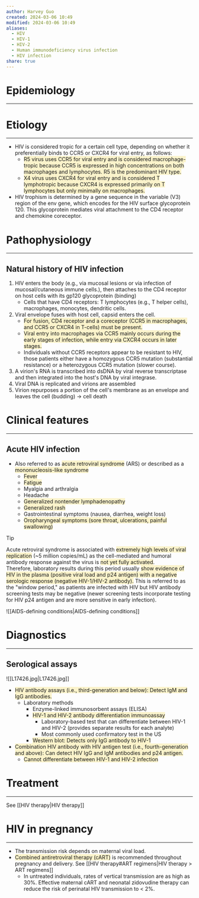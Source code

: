 ```yaml
---
author: Harvey Guo
created: 2024-03-06 10:49
modified: 2024-03-06 10:49
aliases:
  - HIV
  - HIV-1
  - HIV-2
  - Human immunodeficiency virus infection
  - HIV infection
share: true
---
```

# Epidemiology
---


# Etiology
---
- HIV is considered tropic for a certain cell type, depending on whether it preferentially binds to CCR5 or CXCR4 for viral entry, as follows:
	- <span style="background:rgba(240, 200, 0, 0.2)">R5 virus uses CCR5 for viral entry and is considered macrophage-tropic because CCR5 is expressed in high concentrations on both macrophages and lymphocytes.  R5 is the predominant HIV type.</span>
	- <span style="background:rgba(240, 200, 0, 0.2)">X4 virus uses CXCR4 for viral entry and is considered T lymphotropic because CXCR4 is expressed primarily on T lymphocytes but only minimally on macrophages.</span>
- HIV trophism is determined by a gene sequence in the variable (V3) region of the env gene, which encodes for the HIV surface glycoprotein 120.  This glycoprotein mediates viral attachment to the CD4 receptor and chemokine coreceptor.

# Pathophysiology
---
## Natural history of HIV infection
1. HIV enters the body (e.g., via mucosal lesions or via infection of mucosal/cutaneous immune cells.), then attaches to the CD4 receptor on host cells with its gp120 glycoprotein (binding)
	- Cells that have CD4 receptors: T lymphocytes (e.g., T helper cells), macrophages, monocytes, dendritic cells.
2. Viral envelope fuses with host cell, capsid enters the cell.
	- <span style="background:rgba(240, 200, 0, 0.2)">For fusion, CD4 receptor and a coreceptor (CCR5 in macrophages, and CCR5 or CXCR4 in T-cells) must be present.</span>
	- <span style="background:rgba(240, 200, 0, 0.2)">Viral entry into macrophages via CCR5 mainly occurs during the early stages of infection, while entry via CXCR4 occurs in later stages.</span>
	- Individuals without CCR5 receptors appear to be resistant to HIV, those patients either have a homozygous CCR5 mutation (substantial resistance) or a heterozygous CCR5 mutation (slower course).
3. A virion's RNA is transcribed into dsDNA by viral reverse transcriptase and then integrated into the host's DNA by viral integrase.
4. Viral DNA is replicated and virions are assembled
5. Virion repurposes a portion of the cell's membrane as an envelope and leaves the cell (budding) → cell death

# Clinical features
---
## Acute HIV infection
- Also referred to as <span style="background:rgba(240, 200, 0, 0.2)">acute retroviral syndrome</span> (ARS) or described as a <span style="background:rgba(240, 200, 0, 0.2)">mononucleosis-like syndrome </span>
	- <span style="background:rgba(240, 200, 0, 0.2)">Fever</span>
	- <span style="background:rgba(240, 200, 0, 0.2)">Fatigue</span>
	- Myalgia and arthralgia
	- Headache
	- <span style="background:rgba(240, 200, 0, 0.2)">Generalized nontender lymphadenopathy </span>
	- <span style="background:rgba(240, 200, 0, 0.2)">Generalized rash </span>
	- Gastrointestinal symptoms (nausea, diarrhea, weight loss)
	- <span style="background:rgba(240, 200, 0, 0.2)">Oropharyngeal symptoms (sore throat, ulcerations, painful swallowing)</span>

>[!tip] 
>Acute retroviral syndrome is associated with <span style="background:rgba(240, 200, 0, 0.2)">extremely high levels of viral replication</span> (~5 million copies/mL) as the cell-mediated and humoral antibody response against the virus is <span style="background:rgba(240, 200, 0, 0.2)">not yet fully activated</span>.  
>Therefore, laboratory results during this period usually <span style="background:rgba(240, 200, 0, 0.2)">show evidence of HIV in the plasma (positive viral load and p24 antigen) with a negative serologic response (negative HIV-1/HIV-2 antibody).</span>
>This is referred to as the "window period," as patients are infected with HIV but HIV antibody screening tests may be negative (newer screening tests incorporate testing for HIV p24 antigen and are more sensitive in early infection).

![[AIDS-defining conditions|AIDS-defining conditions]]

# Diagnostics
---
## Serological assays
![[L17426.jpg|L17426.jpg]]
- <span style="background:rgba(240, 200, 0, 0.2)">HIV antibody assays (i.e., third-generation and below): Detect IgM and IgG antibodies.</span>
	- Laboratory methods
		- Enzyme-linked immunosorbent assays (ELISA)
		- <span style="background:rgba(240, 200, 0, 0.2)">HIV-1 and HIV-2 antibody differentiation immunoassay</span>
			- Laboratory-based test that can differentiate between HIV-1 and HIV-2 (provides separate results for each analyte)
			- Most commonly used confirmatory test in the US
		- <span style="background:rgba(240, 200, 0, 0.2)">Western blot: Detects only IgG antibody to HIV-1</span>
- <span style="background:rgba(240, 200, 0, 0.2)">Combination HIV antibody with HIV antigen test (i.e., fourth-generation and above): Can detect HIV IgG and IgM antibodies and p24 antigen.</span>
	- <span style="background:rgba(240, 200, 0, 0.2)">Cannot differentiate between HIV-1 and HIV-2 infection</span>

# Treatment
---
See [[HIV therapy|HIV therapy]]

# HIV in pregnancy
---
- The transmission risk depends on maternal viral load.
- <span style="background:rgba(240, 200, 0, 0.2)">Combined antiretroviral therapy (cART)</span> is recommended throughout pregnancy and delivery. See [[HIV therapy#ART regimens|HIV therapy > ART regimens]]
	- In untreated individuals, rates of vertical transmission are as high as 30%. Effective maternal cART and neonatal zidovudine therapy can reduce the risk of perinatal HIV transmission to < 2%.
